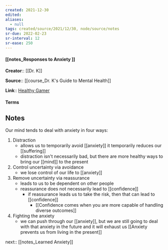 ```yaml
---
created: 2021-12-30 
edited: 
aliases:
  - null
tags: created/source/2021/12/30, node/source/notes
sr-due: 2022-02-23
sr-interval: 12
sr-ease: 250
---
```


#### [[notes_Responses to Anxiety ]]
**Creator**:: [[Dr. K]]
 
**Source**:: [[course_Dr. K's Guide to Mental Health]]

**Link**:: [Healthy Gamer](https://coaching.healthygamer.gg/guide/lessons/responses-to-anxiety)

#### Terms

## Notes
Our mind tends to deal with anxiety in four ways:  

1.  Distraction 
	- allows us to temporarily avoid [[anxiety]] it temporarily reduces our [[suffering]]
	- distraction isn't necessarily bad, but there are more healthy ways to bring our [[mind]] to the present
2.  Control uncertainty via avoidance
	- we lose control of our life to [[anxiety]]
3.  Remove uncertainty via reassurance
	- leads to us to be dependent on other people
	- reassurance does not necessarily lead to [[confidence]]
		- if reassurance leads us to take the risk, then that can lead to [[confidence]]
			- [[Confidence comes when you are more capable of handling diverse outcomes]] 
4.  Fighting the anxiety
	- we can push through our [[anxiety]], but we are still going to deal with that anxiety in the future and it will exhaust us
[[Anxiety prevents us from living in the present]]

next:: [[notes_Learned Anxiety]]